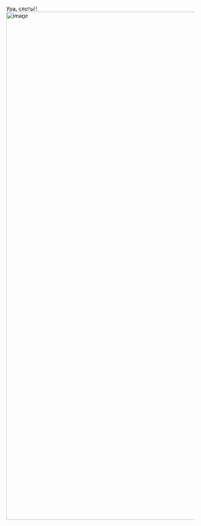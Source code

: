 Ура, слоты!!
<img width="1527" height="1359" alt="image" src="https://github.com/user-attachments/assets/29874a93-43d7-452e-be42-2dc5ab130c42" />

